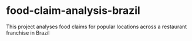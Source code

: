 # food-claim-analysis-brazil
This project analyses food claims for popular locations across a restaurant franchise in Brazil
